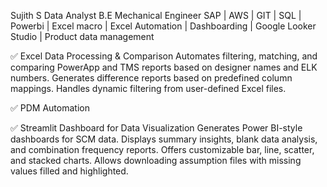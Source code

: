 Sujith S
Data Analyst
B.E Mechanical Engineer
SAP | AWS | GIT | SQL | Powerbi | Excel macro | Excel Automation | Dashboarding | Google Looker Studio | Product data management

✅ Excel Data Processing & Comparison
Automates filtering, matching, and comparing PowerApp and TMS reports based on designer names and ELK numbers.
Generates difference reports based on predefined column mappings.
Handles dynamic filtering from user-defined Excel files.

✅ PDM Automation

✅ Streamlit Dashboard for Data Visualization
Generates Power BI-style dashboards for SCM data.
Displays summary insights, blank data analysis, and combination frequency reports.
Offers customizable bar, line, scatter, and stacked charts.
Allows downloading assumption files with missing values filled and highlighted.

